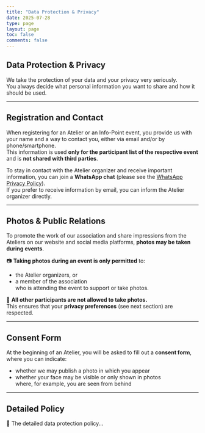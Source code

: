 ```yaml
---
title: "Data Protection & Privacy"
date: 2025-07-28
type: page
layout: page
toc: false
comments: false
---
```


## Data Protection & Privacy

We take the protection of your data and your privacy very seriously.  
You always decide what personal information you want to share and how it should be used.

---

## Registration and Contact

When registering for an Atelier or an Info-Point event, you provide us with your name and a way to contact you, either via email and/or by phone/smartphone.  
This information is used **only for the participant list of the respective event** and is **not shared with third parties**.

To stay in contact with the Atelier organizer and receive important information, you can join a **WhatsApp chat** (please see the [WhatsApp Privacy Policy](https://www.whatsapp.com/legal/privacy-policy-eea)).  
If you prefer to receive information by email, you can inform the Atelier organizer directly.

---

## Photos & Public Relations

To promote the work of our association and share impressions from the Ateliers on our website and social media platforms, **photos may be taken during events**.

📷 **Taking photos during an event is only permitted** to:
- the Atelier organizers, or  
- a member of the association  
  who is attending the event to support or take photos.

🛑 **All other participants are not allowed to take photos.**  
This ensures that your **privacy preferences** (see next section) are respected.

---

## Consent Form

At the beginning of an Atelier, you will be asked to fill out a **consent form**, where you can indicate:
- whether we may publish a photo in which you appear
- whether your face may be visible or only shown in photos  
  where, for example, you are seen from behind

---

## Detailed Policy

📄 The detailed data protection policy...

